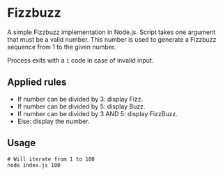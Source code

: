 # Fizzbuzz

A simple Fizzbuzz implementation in Node.js. Script takes one argument that must be a valid number. This number is used to generate a Fizzbuzz sequence from 1 to the given number.

Process exits with a `1` code in case of invalid input.

## Applied rules

- If number can be divided by 3: display Fizz.
- If number can be divided by 5: display Buzz.
- If number can be divided by 3 AND 5: display FizzBuzz.
- Else: display the number.

## Usage

```shell
# Will iterate from 1 to 100
node index.js 100
```
